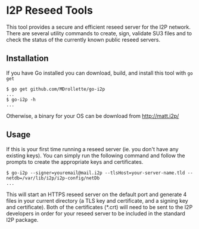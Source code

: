 I2P Reseed Tools
==================

This tool provides a secure and efficient reseed server for the I2P network. There are several utility commands to create, sign, validate SU3 files and to check the status of the currently known public reseed servers.

## Installation

If you have Go installed you can download, build, and install this tool with `go get`

```
$ go get github.com/MDrollette/go-i2p
...
$ go-i2p -h
...
```

Otherwise, a binary for your OS can be download from http://matt.i2p/

## Usage

If this is your first time running a reseed server (ie. you don't have any existing keys). You can simply run the following command and follow the prompts to create the appropriate keys and certificates.

```
$ go-i2p --signer=youremail@mail.i2p --tlsHost=your-server-name.tld --netdb=/var/lib/i2p/i2p-config/netDb
...
```

This will  start an HTTPS reseed server on the default port and generate 4 files in your current directory (a TLS key and certificate, and a signing key and certificate). Both of the certificates (*.crt) will need to be sent to the I2P developers in order for your reseed server to be included in the standard I2P package.
